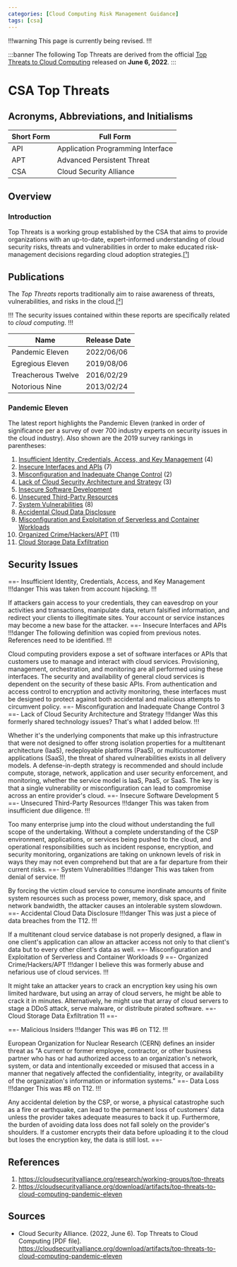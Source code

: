 ```yaml
---
categories: [Cloud Computing Risk Management Guidance]
tags: [csa]
---
```


!!!warning
This page is currently being revised.
!!!

:::banner
The following Top Threats are derived from the official [Top Threats to Cloud Computing](https://cloudsecurityalliance.org/download/artifacts/top-threats-to-cloud-computing-pandemic-eleven) released on **June 6, 2022**.
:::

# CSA Top Threats

## Acronyms, Abbreviations, and Initialisms

| Short Form | Full Form |
| - | - |
| API | Application Programming Interface |
| APT | Advanced Persistent Threat |
| CSA | Cloud Security Alliance |

## Overview

### Introduction

Top Threats is a working group established by the CSA that aims to provide organizations with an up-to-date, expert-informed understanding of cloud security risks, threats and vulnerabilities in order to make educated risk-management decisions regarding cloud adoption strategies.[[¹]](#ref1)

## Publications

The *Top Threats* reports traditionally aim to raise awareness of threats, vulnerabilities, and risks in the cloud.[[²]](#ref2)

!!!
The security issues contained within these reports are specifically related to *cloud computing*.
!!!

| Name | Release Date |
| - | - |
| Pandemic Eleven | 2022/06/06 |
| Egregious Eleven | 2019/08/06 |
| Treacherous Twelve | 2016/02/29 |
| Notorious Nine | 2013/02/24 |

### Pandemic Eleven

The latest report highlights the Pandemic Eleven (ranked in order of significance per a survey of over 700 industry experts on security issues in the cloud industry). Also shown are the 2019 survey rankings in parentheses:

1. [Insufficient Identity, Credentials, Access, and Key Management](#insufficient-identity-credentials-access-and-key-management) (4)
2. [Insecure Interfaces and APIs](#insecure-interfaces-and-apis) (7)
3. [Misconfiguration and Inadequate Change Control](#misconfiguration-and-inadequate-change-control) (2)
4. [Lack of Cloud Security Architecture and Strategy](#lack-of-cloud-security-architecture-and-strategy) (3)
5. [Insecure Software Development](#insecure-software-development)
6. [Unsecured Third-Party Resources](#unsecured-third-party-resources)
7. [System Vulnerabilities](#system-vulnerabilities) (8)
8. [Accidental Cloud Data Disclosure](#accidental-cloud-data-disclosure)
9. [Misconfiguration and Exploitation of Serverless and Container Workloads](#misconfiguration-and-exploitation-of-serverless-and-container-workloads)
10. [Organized Crime/Hackers/APT](#organized-crime-hackers-apt) (11)
11. [Cloud Storage Data Exfiltration](#cloud-storage-data-exfiltration)

## Security Issues

==- Insufficient Identity, Credentials, Access, and Key Management
!!!danger
This was taken from account hijacking.
!!!

If attackers gain access to your credentials, they can eavesdrop on your activities and transactions, manipulate data, return falsified information, and redirect your clients to illegitimate sites. Your account or service instances may become a new base for the attacker.
==- Insecure Interfaces and APIs
!!!danger
The following definition was copied from previous notes. References need to be identified.
!!!

Cloud computing providers expose a set of software interfaces or APIs that customers use to manage and interact with cloud services. Provisioning, management, orchestration, and monitoring are all performed using these interfaces. The security and availability of general cloud services is dependent on the security of these basic APIs. From authentication and access control to encryption and activity monitoring, these interfaces must be designed to protect against both accidental and malicious attempts to circumvent policy.
==- Misconfiguration and Inadequate Change Control
3
==- Lack of Cloud Security Architecture and Strategy
!!!danger
Was this formerly shared technology issues? That's what I added below.
!!!

Whether it's the underlying components that make up this infrastructure that were not designed to offer strong isolation properties for a multitenant architecture (IaaS), redeployable platforms (PaaS), or multicustomer applications (SaaS), the threat of shared vulnerabilities exists in all delivery models. A defense-in-depth strategy is recommended and should include compute, storage, network, application and user security enforcement, and monitoring, whether the service model is IaaS, PaaS, or SaaS. The key is that a single vulnerability or misconfiguration can lead to compromise across an entire provider's cloud.
==- Insecure Software Development
5
==- Unsecured Third-Party Resources
!!!danger
This was taken from insufficient due diligence.
!!!

Too many enterprise jump into the cloud without understanding the full scope of the undertaking. Without a complete understanding of the CSP environment, applications, or services being pushed to the cloud, and operational responsibilities such as incident response, encryption, and security monitoring, organizations are taking on unknown levels of risk in ways they may not even comprehend but that are a far departure from their current risks.
==- System Vulnerabilities
!!!danger
This was taken from denial of service.
!!!

By forcing the victim cloud service to consume inordinate amounts of finite system resources such as process power, memory, disk space, and network bandwidth, the attacker causes an intolerable system slowdown.
==- Accidental Cloud Data Disclosure
!!!danger
This was just a piece of data breaches from the T12.
!!!

If a multitenant cloud service database is not properly designed, a flaw in one client's application can allow an attacker access not only to that client's data but to every other client's data as well.
==- Misconfiguration and Exploitation of Serverless and Container Workloads
9
==- Organized Crime/Hackers/APT
!!!danger
I believe this was formerly abuse and nefarious use of cloud services.
!!!

It might take an attacker years to crack an encryption key using his own limited hardware, but using an array of cloud servers, he might be able to crack it in minutes. Alternatively, he might use that array of cloud servers to stage a DDoS attack, serve malware, or distribute pirated software.
==- Cloud Storage Data Exfiltration
11
==-

==- Malicious Insiders
!!!danger
This was #6 on T12.
!!!

European Organization for Nuclear Research (CERN) defines an insider threat as "A current or former employee, contractor, or other business partner who has or had authorized access to an organization's network, system, or data and intentionally exceeded or misused that access in a manner that negatively affected the confidentiality, integrity, or availability of the organization's information or information systems."
==- Data Loss
!!!danger
This was #8 on T12.
!!!

Any accidental deletion by the CSP, or worse, a physical catastrophe such as a fire or earthquake, can lead to the permanent loss of customers' data unless the provider takes adequate measures to back it up. Furthermore, the burden of avoiding data loss does not fall solely on the provider's shoulders. If a customer encrypts their data before uploading it to the cloud but loses the encryption key, the data is still lost.
==-

## References

1. https://cloudsecurityalliance.org/research/working-groups/top-threats<span id="ref1"></span>
2. https://cloudsecurityalliance.org/download/artifacts/top-threats-to-cloud-computing-pandemic-eleven<span id="ref2"></span>

## Sources

- Cloud Security Alliance. (2022, June 6). Top Threats to Cloud Computing [PDF file]. https://cloudsecurityalliance.org/download/artifacts/top-threats-to-cloud-computing-pandemic-eleven